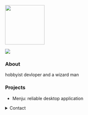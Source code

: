 <img src="https://github.com/johainworks/johainworks/blob/12adee01f2631ee4547c3e292faaaf614cec2643/images/logo.png?raw=true" height="128">

![](https://komarev.com/ghpvc/?username=johainworks&style=flat-square)

### About
hobbyist devloper and a wizard man

### Projects
- Menju: reliable desktop application

<details>
<summary>Contact</summary>
  
  - Discord: `Johain#00339`   
  - Email: `johain@courvix.com`
</details>
